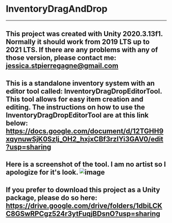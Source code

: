 # InventoryDragAndDrop
-------------------------
This project was created with Unity 2020.3.13f1. Normally it should work from 2019 LTS up to 2021 LTS. If there are any problems with any of those version, please contact me: 
jessica.stpierregagne@gmail.com
-------------------------

This is a standalone inventory system with an editor tool called: InventoryDragDropEditorTool.
This tool allows for easy item creation and editing.
The instructions on how to use the InventoryDragDropEditorTool are at this link below:
https://docs.google.com/document/d/12TGHH9xqynuwSjK0Szlj_OH2_hxjxCBf3rzIYi3GAV0/edit?usp=sharing
-------------------------
Here is a screenshot of the tool. I am no artist so I apologize for it's look.
![image](https://user-images.githubusercontent.com/47193408/169618799-4422d90c-851c-4a92-a456-53213d9a80dc.png)
-------------------------

If you prefer to download this project as a Unity package, please do so here:
https://drive.google.com/drive/folders/1dbiLCKC8GSwRPCgz524r3ytFuqjBDsnO?usp=sharing
-------------------------



